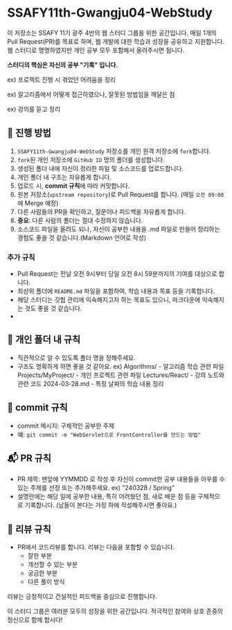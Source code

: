 # SSAFY11th-Gwangju04-WebStudy

이 저장소는 SSAFY 11기 광주 4반의 웹 스터디 그룹을 위한 공간입니다. 매일 1개의 Pull Request(PR)를 목표로 하며, 웹 개발에 대한 학습과 성장을 공유하고 지원합니다.
웹 스터디로 명명하였지만 개인 공부 모두 포함해서 올려주시면 됩니다.

**스터디의 핵심은 자신의 공부 "기록" 입니다.**

ex) 프로젝트 진행 시 겪었던 어려움을 정리

ex) 알고리즘에서 어떻게 접근하였으나, 잘못된 방법임을 깨달은 점

ex) 강의를 듣고 정리


## 🚀 진행 방법

1. `SSAFY11th-Gwangju04-WebStudy` 저장소를 개인 원격 저장소에 `fork`합니다.
2. `fork`된 개인 저장소에 `GitHub ID` 명의 폴더를 생성합니다.
3. 생성된 폴더 내에 자신이 정리한 파일 및 소스코드를 업로드합니다.
4. 개인 폴더 내 구조는 자유롭게 합니다.
5. 업로드 시, **commit 규칙**에 따라 커밋합니다.
6. 원본 저장소(`upstream repository`)로 Pull Request를 합니다. (매일 `오전 09:00`에 Merge 예정)
7. 다른 사람들의 PR을 확인하고, 질문이나 피드백을 자유롭게 합니다.
8. **중요**: 다른 사람의 폴더는 절대 수정하지 않습니다.
9. 소스코드 파일을 올려도 되나, 자신이 공부한 내용을 .md 파일로 만들어 정리하는 경험도 좋을 것 같습니다.(Markdown 언어로 작성)

### 추가 규칙

- Pull Request는 전날 오전 9시부터 당일 오전 8시 59분까지의 기여를 대상으로 합니다.
- 최상위 폴더에 `README.md` 파일을 포함하여, 학습 내용과 목표 등을 기록합니다.
- 해당 스터디는 깃헙 관리에 익숙해지고자 하는 목표도 있으니, 마크다운에 익숙해지는 것도 좋을 것 같습니다.
- 
## 📁 개인 폴더 내 규칙

- 직관적으로 알 수 있도록 폴더 명을 정해주세요.
- 구조도 명확하게 하면 좋을 것 같아요.
  ex)
  Algorithms/ - 알고리즘 학습 관련 파일
  Projects/MyProject/ - 개인 프로젝트 관련 파일
  Lectures/React/ - 강의 노트와 관련 코드
  2024-03-28.md - 특정 날짜의 학습 내용 정리


## 💾 commit 규칙

- commit 메시지: 구체적인 공부한 주제
- 예: `git commit -m "WebServlet으로 FrontController를 만드는 방법"`

## 📬 PR 규칙

- PR 제목: 맨앞에 YYMMDD 로 작성 후 자신이 commit한 공부 내용들을 아우를 수 있는 주제를 선정 또는 추가해주세요. ex) "240328 / Spring"
- 설명란에는 해당 일에 공부한 내용, 특히 어려웠던 점, 새로 배운 점 등을 구체적으로 기록합니다. (남들이 본다는 가정 하에 작성해주시면 좋아요.)

## 📖 리뷰 규칙

- PR에서 코드리뷰를 합니다. 리뷰는 다음을 포함할 수 있습니다.
  - 잘한 부분
  - 개선할 수 있는 부분
  - 궁금한 부분
  - 다른 풀이 방식

리뷰는 긍정적이고 건설적인 피드백을 중심으로 진행합니다.


이 스터디 그룹은 여러분 모두의 성장을 위한 공간입니다. 적극적인 참여와 상호 존중의 정신으로 함께 합시다!
